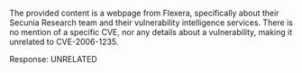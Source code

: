 The provided content is a webpage from Flexera, specifically about their Secunia Research team and their vulnerability intelligence services. There is no mention of a specific CVE, nor any details about a vulnerability, making it unrelated to CVE-2006-1235.

Response: UNRELATED